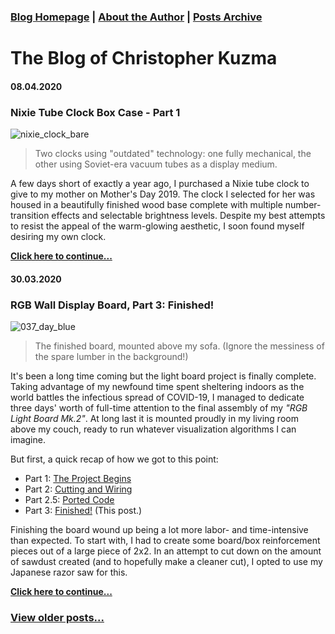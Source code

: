 ### [Blog Homepage](https://github.com/ckuzma/blog) | [About the Author](https://ckuzma.github.io/) | [Posts Archive](/posts)
# The Blog of Christopher Kuzma

#### 08.04.2020
### Nixie Tube Clock Box Case - Part 1

![nixie_clock_bare](posts/2020/media/nixie_tube_box/nixie_clock_bare.gif)
> Two clocks using "outdated" technology: one fully mechanical, the other using Soviet-era vacuum tubes as a display medium.

A few days short of exactly a year ago, I purchased a Nixie tube clock to give to my mother on Mother's Day 2019.  The clock I selected for her was housed in a beautifully finished wood base complete with multiple number-transition effects and selectable brightness levels.  Despite my best attempts to resist the appeal of the warm-glowing aesthetic, I soon found myself desiring my own clock.

**[Click here to continue...](posts/2020/2020-04-08-nixie-tube-box-case-part-1.md)**

#### 30.03.2020
### RGB Wall Display Board, Part 3: Finished!

![037_day_blue](posts/2020/media/rgb_board_mk2/037_day_blue.GIF)
> The finished board, mounted above my sofa.  (Ignore the messiness of the spare lumber in the background!)

It's been a long time coming but the light board project is finally complete.  Taking advantage of my newfound time spent sheltering indoors as the world battles the infectious spread of COVID-19, I managed to dedicate three days' worth of full-time attention to the final assembly of my _"RGB Light Board Mk.2"_.  At long last it is mounted proudly in my living room above my couch, ready to run whatever visualization algorithms I can imagine.

But first, a quick recap of how we got to this point:
- Part 1: [The Project Begins](https://github.com/ckuzma/blog/blob/master/posts/2020/2020-02-05-rgb-wall-display-board-part-1.md)
- Part 2: [Cutting and Wiring](https://github.com/ckuzma/blog/blob/master/posts/2020/2020-02-09-rgb-wall-display-board-part-2.md)
- Part 2.5: [Ported Code](https://github.com/ckuzma/blog/blob/master/posts/2020/2020-03-22-ported-code.md)
- Part 3: [Finished!](https://github.com/ckuzma/blog/blob/master/posts/2020/2020-03-30-rgb-wall-display-board-part-3.md) (This post.)

Finishing the board wound up being a lot more labor- and time-intensive than expected.  To start with, I had to create some board/box reinforcement pieces out of a large piece of 2x2.  In an attempt to cut down on the amount of sawdust created (and to hopefully make a cleaner cut), I opted to use my Japanese razor saw for this.

**[Click here to continue...](posts/2020/2020-03-30-rgb-wall-display-board-part-3.md)**

### [View older posts...](/posts)